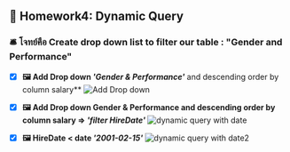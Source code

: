 ## 🎍 Homework4: Dynamic Query 
### 🛎  โจทย์คือ Create drop down list to filter our table : "Gender and Performance"
- [x] **🖼 Add Drop down *'Gender & Performance'*** and descending order by column salary**
![Add Drop down ](https://github.com/user-attachments/assets/35b99bdb-b611-4bd5-80ce-c646ae6c85e3)

- [x] **🖼 Add Drop down Gender & Performance and descending order by column salary => *'filter HireDate'***
![dynamic query with date](https://github.com/user-attachments/assets/c1c34748-b72a-4065-815e-6d25a5a2e302)

- [x] **🖼 HireDate < date *'2001-02-15'***
![dynamic query with date2](https://github.com/user-attachments/assets/c5929661-b303-4ec1-8a8c-801a6bb0bb0d)


